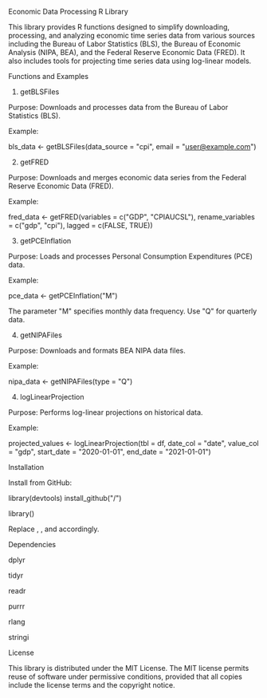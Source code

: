 Economic Data Processing R Library

This library provides R functions designed to simplify downloading, processing, and analyzing economic time series data from various sources including the Bureau of Labor Statistics (BLS), the Bureau of Economic Analysis (NIPA, BEA), and the Federal Reserve Economic Data (FRED). It also includes tools for projecting time series data using log-linear models.

Functions and Examples

1. getBLSFiles

Purpose: Downloads and processes data from the Bureau of Labor Statistics (BLS).

Example:

bls_data <- getBLSFiles(data_source = "cpi", email = "user@example.com")

2. getFRED

Purpose: Downloads and merges economic data series from the Federal Reserve Economic Data (FRED).

Example:

fred_data <- getFRED(variables = c("GDP", "CPIAUCSL"), rename_variables = c("gdp", "cpi"), lagged = c(FALSE, TRUE))

3. getPCEInflation

Purpose: Loads and processes Personal Consumption Expenditures (PCE) data.

Example:

pce_data <- getPCEInflation("M")

The parameter "M" specifies monthly data frequency. Use "Q" for quarterly data.

4. getNIPAFiles

Purpose: Downloads and formats BEA NIPA data files.

Example:

nipa_data <- getNIPAFiles(type = "Q")

4. logLinearProjection

Purpose: Performs log-linear projections on historical data.

Example:

projected_values <- logLinearProjection(tbl = df, date_col = "date", value_col = "gdp", start_date = "2020-01-01", end_date = "2021-01-01")

Installation

Install from GitHub:

library(devtools)
install_github("<your-github-username>/<repository-name>")

library(<your-library-name>)

Replace <your-github-username>, <repository-name>, and <your-library-name> accordingly.

Dependencies

dplyr

tidyr

readr

purrr

rlang

stringi

License

This library is distributed under the MIT License. The MIT license permits reuse of software under permissive conditions, provided that all copies include the license terms and the copyright notice.